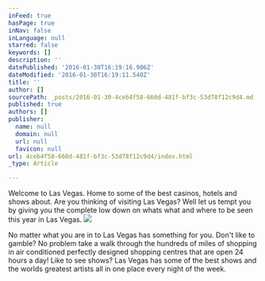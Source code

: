 ```yaml
---
inFeed: true
hasPage: true
inNav: false
inLanguage: null
starred: false
keywords: []
description: ''
datePublished: '2016-01-30T16:19:16.906Z'
dateModified: '2016-01-30T16:19:11.540Z'
title: ''
author: []
sourcePath: _posts/2016-01-30-4ceb4f58-660d-481f-bf3c-53d78f12c9d4.md
published: true
authors: []
publisher:
  name: null
  domain: null
  url: null
  favicon: null
url: 4ceb4f58-660d-481f-bf3c-53d78f12c9d4/index.html
_type: Article

---
```

Welcome to Las Vegas. Home to some of the best casinos, hotels and shows about. Are you thinking of visiting Las Vegas? Well let us tempt you by giving you the complete low down on whats what and where to be seen this year in Las Vegas.
![](https://the-grid-user-content.s3-us-west-2.amazonaws.com/13ed492d-14cc-4521-a358-0d06565c74b7.jpg)

No matter what you are in to Las Vegas has something for you. Don't like to gamble? No problem take a walk through the hundreds of miles of shopping in air conditioned perfectly designed shopping centres that are open 24 hours a day! Like to see shows? Las Vegas has some of the best shows and the worlds greatest artists all in one place every night of the week.